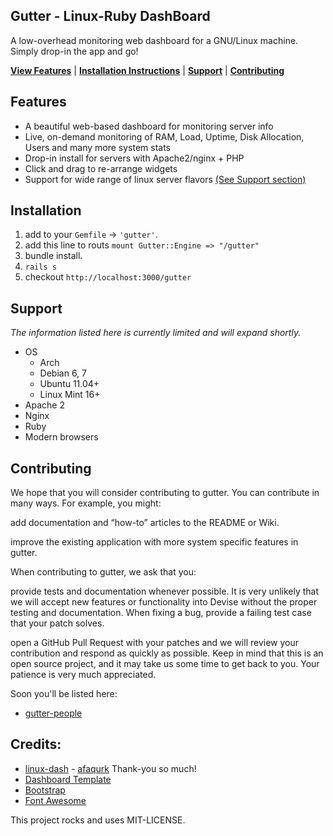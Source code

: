 ## Gutter - Linux-Ruby DashBoard

A low-overhead monitoring web dashboard for a GNU/Linux machine. Simply drop-in the app and go!

[**View Features**](#features) | [**Installation Instructions**](#installation) | [**Support**](#support) | [**Contributing**](#contributing)

## Features
* A beautiful web-based dashboard for monitoring server info
* Live, on-demand monitoring of RAM, Load, Uptime, Disk Allocation, Users and many more system stats
* Drop-in install for servers with Apache2/nginx + PHP
* Click and drag to re-arrange widgets
* Support for wide range of linux server flavors [(See Support section)](#support)

## Installation

1. add to your `Gemfile` ->  `'gutter'`.
2. add this line to routs `mount Gutter::Engine => "/gutter"`
3. bundle install.
4. `rails s`
5. checkout `http://localhost:3000/gutter`


## Support

*The information listed here is currently limited and will expand shortly.*

* OS
    * Arch
    * Debian 6, 7
    * Ubuntu 11.04+
    * Linux Mint 16+
* Apache 2
* Nginx
* Ruby
* Modern browsers

## Contributing

We hope that you will consider contributing to gutter. You can contribute in many ways. For example, you might:

add documentation and “how-to” articles to the README or Wiki.

improve the existing application with more system specific features in gutter.

When contributing to gutter, we ask that you:

provide tests and documentation whenever possible. It is very unlikely that we will accept new features or functionality into Devise without the proper testing and documentation. When fixing a bug, provide a failing test case that your patch solves.

open a GitHub Pull Request with your patches and we will review your contribution and respond as quickly as possible. Keep in mind that this is an open source project, and it may take us some time to get back to you. Your patience is very much appreciated.

Soon you'll be listed here:
* [gutter-people](https://github.com/rajeevkannav/gutter/graphs/contributors)

## Credits:
* [linux-dash](https://github.com/afaqurk/linux-dash) - [afaqurk](https://github.com/afaqurk/) Thank-you so much!
* [Dashboard Template](http://www.egrappler.com/templatevamp-free-twitter-bootstrap-admin-template/)
* [Bootstrap](http://getbootstrap.com)
* [Font Awesome](http://fontawesome.io/)

This project rocks and uses MIT-LICENSE.